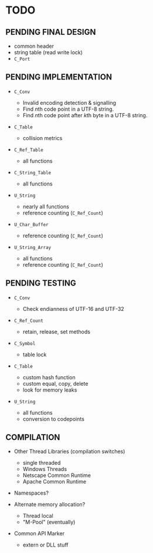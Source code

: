 # TODO

## PENDING FINAL DESIGN

- common header
- string table (read write lock)
- `C_Port`

## PENDING IMPLEMENTATION

- `C_Conv`
   - Invalid encoding detection & signalling
   - Find *n*th code point in a UTF-8 string.
   - Find *n*th code point after *k*th byte in a UTF-8 string.

- `C_Table`
   - collision metrics

- `C_Ref_Table`
   - all functions

- `C_String_Table`
   - all functions

- `U_String`
   - nearly all functions
   - reference counting (`C_Ref_Count`)

- `U_Char_Buffer`
   - reference counting (`C_Ref_Count`)

- `U_String_Array`
   - all functions
   - reference counting (`C_Ref_Count`)

## PENDING TESTING

- `C_Conv`
  - Check endianness of UTF-16 and UTF-32

- `C_Ref_Count`
  - retain, release, set methods

- `C_Symbol`
   - table lock

- `C_Table`
   - custom hash function
   - custom equal, copy, delete
   - look for memory leaks

- `U_String`
   - all functions
   - conversion to codepoints

## COMPILATION

- Other Thread Libraries (compilation switches)
  - single threaded
  - Windows Threads
  - Netscape Common Runtime
  - Apache Common Runtime

- Namespaces?

- Alternate memory allocation?
  - Thread local
  - "M-Pool" (eventually)

- Common API Marker
  - extern or DLL stuff


